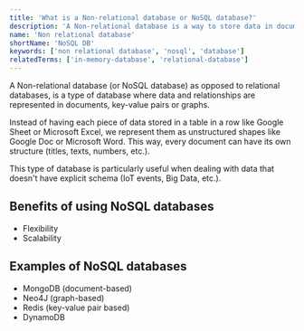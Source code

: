 ```yaml
---
title: 'What is a Non-relational database or NoSQL database?'
description: 'A Non-relational database is a way to store data in documents, key-value pairs or graphs.'
name: 'Non relational database'
shortName: 'NoSQL DB'
keywords: ['non relational database', 'nosql', 'database']
relatedTerms: ['in-memory-database', 'relational-database']
---
```


A Non-relational database (or NoSQL database) as opposed to relational databases, is a type of database where data and relationships are represented in documents, key-value pairs or graphs.

Instead of having each piece of data stored in a table in a row like Google Sheet or Microsoft Excel, we represent them as unstructured shapes like Google Doc or Microsoft Word. This way, every document can have its own structure (titles, texts, numbers, etc.).

This type of database is particularly useful when dealing with data that doesn't have explicit schema (IoT events, Big Data, etc.).

## Benefits of using NoSQL databases

- Flexibility
- Scalability

## Examples of NoSQL databases

- MongoDB (document-based)
- Neo4J (graph-based)
- Redis (key-value pair based)
- DynamoDB
